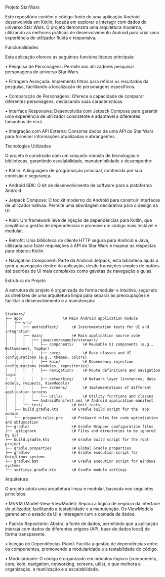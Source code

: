 Projeto StarWars

Este repositório contém o código-fonte de uma aplicação Android desenvolvida em Kotlin, focada em explorar e interagir com dados do universo Star Wars. O projeto demonstra uma arquitetura moderna, utilizando as melhores práticas de desenvolvimento Android para criar uma experiência de utilizador fluida e responsiva.

Funcionalidades

Esta aplicação oferece as seguintes funcionalidades principais:

•
Pesquisa de Personagens: Permite aos utilizadores pesquisar personagens do universo Star Wars.

•
Filtragem Avançada: Implementa filtros para refinar os resultados da pesquisa, facilitando a localização de personagens específicos.

•
Comparação de Personagens: Oferece a capacidade de comparar diferentes personagens, destacando suas características.

•
Interface Responsiva: Desenvolvida com Jetpack Compose para garantir uma experiência de utilizador consistente e adaptável a diferentes tamanhos de ecrã.

•
Integração com API Externa: Consome dados de uma API do Star Wars para fornecer informações atualizadas e abrangentes.

Tecnologias Utilizadas

O projeto é construído com um conjunto robusto de tecnologias e bibliotecas, garantindo escalabilidade, manutenibilidade e desempenho:

•
Kotlin: A linguagem de programação principal, conhecida por sua concisão e segurança.

•
Android SDK: O kit de desenvolvimento de software para a plataforma Android.

•
Jetpack Compose: O toolkit moderno do Android para construir interfaces de utilizador nativas. Permite uma abordagem declarativa para o design da UI.

•
Koin: Um framework leve de injeção de dependências para Kotlin, que simplifica a gestão de dependências e promove um código mais testável e modular.

•
Retrofit: Uma biblioteca de cliente HTTP segura para Android e Java, utilizada para fazer requisições à API do Star Wars e mapear as respostas para objetos Kotlin.

•
Navigation Component: Parte da Android Jetpack, esta biblioteca ajuda a gerir a navegação dentro da aplicação, desde transições simples de botões até padrões de UI mais complexos como gavetas de navegação e guias.

Estrutura do Projeto

A estrutura do projeto é organizada de forma modular e intuitiva, seguindo as diretrizes de uma arquitetura limpa para separar as preocupações e facilitar o desenvolvimento e a manutenção:

```

StarWars/
├── app/                  \# Main Android application module
│   ├── src/
│   │   ├── androidTest/      \# Instrumentation tests for UI and integration
│   │   ├── main/             \# Main application source code
│   │   │   ├── java/com/example/starwars/
│   │   │   │   ├── components/    \# Reusable UI components (e.g., BottomSheet, TopBar)
│   │   │   │   ├── core/          \# Base classes and UI configurations (e.g., themes, colors)
│   │   │   │   ├── koin/          \# Dependency injection configurations (modules, repositories)
│   │   │   │   ├── navigation/    \# Route definitions and navigation logic
│   │   │   │   ├── networking/    \# Network layer (instances, data models, requests, ViewModels)
│   │   │   │   ├── screens/       \# Implementations of different application screens
│   │   │   │   └── utils/         \# Utility functions and classes
│   │   │   └── AndroidManifest.xml \# Android application manifest
│   │   └── test/             \# Unit tests
│   ├── build.gradle.kts      \# Gradle build script for the 'app' module
│   └── proguard-rules.pro    \# ProGuard rules for code optimization and obfuscation
├── gradle/                   \# Gradle Wrapper configuration files
├── .gitignore                \# Files and directories to be ignored by Git
├── build.gradle.kts          \# Gradle build script for the root project
├── gradle.properties         \# Global Gradle properties
├── gradlew                   \# Gradle execution script for Unix/Linux systems
├── gradlew.bat               \# Gradle execution script for Windows systems
└── settings.gradle.kts       \# Gradle module settings

```

Arquitetura

O projeto adota uma arquitetura limpa e modular, baseada nos seguintes princípios:

•
MVVM (Model-View-ViewModel): Separa a lógica de negócio da interface do utilizador, facilitando a testabilidade e a manutenção. Os ViewModels gerenciam o estado da UI e interagem com a camada de dados.

•
Padrão Repositório: Abstrai a fonte de dados, permitindo que a aplicação interaja com dados de diferentes origens (API, base de dados local) de forma transparente.

•
Injeção de Dependências (Koin): Facilita a gestão de dependências entre os componentes, promovendo a modularidade e a testabilidade do código.

•
Modularidade: O código é organizado em módulos lógicos (components, core, koin, navigation, networking, screens, utils), o que melhora a organização, a reutilização e a escalabilidade.

